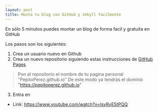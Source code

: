 ```yaml
---
layout: post
title: Monta tu blog con GitHub y Jekyll facilmente
---
```

En sólo 5 minutos puedes montar un blog de forma facil y gratuita en GitHub

Los pasos son los siguientes:
1. Crea un usuario nuevo en Github
2. Crea un nuevo repositorio siguiendo estas instrucciones de [GitHub Pages](https://pages.github.com/)
> Pon al repositorio el nombre de tu pagina personal "PepitoPerez.github.io"
> De este modo ya tendrás el dominio "https://pepitoperez.github.io"
3. Entra en

- Link: https://www.youtube.com/watch?v=lsvRyE5tPQQ
